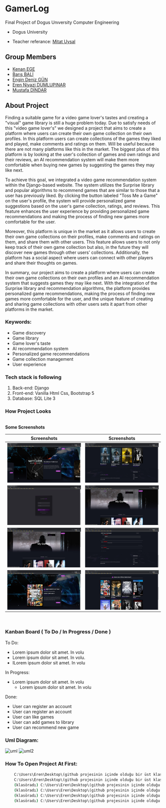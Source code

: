 # GamerLog
Final Project of Dogus Unıversity Computer Engineering
<br>
- Dogus University

- Teacher referance: <a href="https://www.dogus.edu.tr/akademik-kadro/muhendislik-fakultesi/muysal">Mitat Uysal</a>

## Group Members
- <a href="https://kenanege.com/">Kenan EGE</a>
- <a href="https://barisbali.com/">Barış BALİ</a>
- <a href="">Engin Deniz GÜN</a>
- <a href="">Eren Niyazi DUMLUPINAR</a>
- <a href="">Mustafa DİNDAR</a>

## About Project
<p>Finding a suitable game for a video game lover's tastes and creating a "visual" game library is still a huge problem today. Due to satisfy needs of this "video game lover's" we designed a project that aims to create a platform where users can create their own game collection on their own profiles. In this platform users can create collections of the games they liked and played, make comments and ratings on them. Will be useful because there are not many platforms like this in the market. The biggest plus of this platform is by looking at the user's collection of games and own ratings and their reviews, an AI recommendation system will make them more comfortable when buying new games by suggesting the games they may like next.</p>
<p>To achieve this goal, we integrated a video game recommendation system within the Django-based website. The system utilizes the Surprise library and popular algorithms to recommend games that are similar to those that a user has previously liked. By clicking the button labeled "Toss Me a Game" on the user's profile, the system will provide personalized game suggestions based on the user's game collection, ratings, and reviews. This feature enhances the user experience by providing personalized game recommendations and making the process of finding new games more comfortable for the user.</p>
<p>Moreover, this platform is unique in the market as it allows users to create their own game collections on their profiles, make comments and ratings on them, and share them with other users. This feature allows users to not only keep track of their own game collection but also, in the future they will discover new games through other users' collections. Additionally, the platform has a social aspect where users can connect with other players and share their thoughts on games.</p>
<p>In summary, our project aims to create a platform where users can create their own game collections on their own profiles and an AI recommendation system that suggests games they may like next. With the integration of the Surprise library and recommendation algorithms, the platform provides personalized game recommendations, making the process of finding new games more comfortable for the user, and the unique feature of creating and sharing game collections with other users sets it apart from other platforms in the market.</p>

### Keywords: 
* Game discovery
* Game library
* Game lover's taste
* AI recommendation system
* Personalized game recommendations
* Game collection management
* User experience


### Tech stack is following
1. Back-end: Django
2. Front-end: Vanilla Html Css, Bootstrap 5
3. Database: SQL Lite 3

### How Project Looks

<br><b>Some Screenshots</b>
	
Screenshots           |  Screenshots 
:-------------------------:|:-------------------------:
![b1](Screenshoots/1.jpg)  |  ![b2](Screenshoots/2.jpg)
![b3](Screenshoots/3.jpg)  |  ![b4](Screenshoots/4.jpg)
![b5](Screenshoots/4.jpg)  |  ![b6](Screenshoots/6.jpg)
![b7](Screenshoots/7.jpg)  |  ![b8](Screenshoots/8.jpg)
<br>

### Kanban Board ( To Do / In Progress / Done )

To Do:
* Lorem ipsum dolor sit amet. In volu
* Lorem ipsum dolor sit amet. In volu.
* ILorem ipsum dolor sit amet. In volu

In Progress:
* Lorem ipsum dolor sit amet. In volu
  * Lorem ipsum dolor sit amet. In volu

Done:
* User can register an account
* User can register an account
* User can like games
* User can add games to library
* User can recommend new game 


### Uml Diagram:
![uml](UML/drawio-1.png)
![uml2](UML/drawio-2.png)

### How To Open Project At First:
```bash
    C:\Users\Eren\Desktop\(github projesinin içinde olduğu bir üst klasör)>py -m venv klasöradı
    C:\Users\Eren\Desktop\(github projesinin içinde olduğu bir üst klasör)>klasöradı\Scripts\activate.bat
    (klasöradı) C:\Users\Eren\Desktop\(github projesinin içinde olduğu bir üst klasör)>py -m pip install Django
    (klasöradı) C:\Users\Eren\Desktop\(github projesinin içinde olduğu bir üst klasör)>GamerLog_DjangoProject-main\GamerLog>python -m pip install whitenoise==6.0.0
    (klasöradı) C:\Users\Eren\Desktop\(github projesinin içinde olduğu bir üst klasör)>GamerLog_DjangoProject-main\GamerLog>python -m pip install Pillow
    (klasöradı) C:\Users\Eren\Desktop\(github projesinin içinde olduğu bir üst klasör)>GamerLog_DjangoProject-main\GamerLog>py manage.py runserver
```


